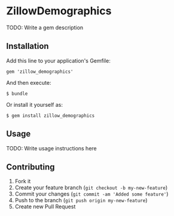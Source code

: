 # ZillowDemographics

TODO: Write a gem description

## Installation

Add this line to your application's Gemfile:

    gem 'zillow_demographics'

And then execute:

    $ bundle

Or install it yourself as:

    $ gem install zillow_demographics

## Usage

TODO: Write usage instructions here

## Contributing

1. Fork it
2. Create your feature branch (`git checkout -b my-new-feature`)
3. Commit your changes (`git commit -am 'Added some feature'`)
4. Push to the branch (`git push origin my-new-feature`)
5. Create new Pull Request
